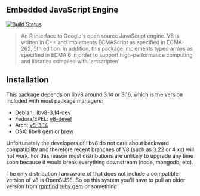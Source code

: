 Embedded JavaScript Engine
--------------------------

[![Build Status](https://travis-ci.org/jeroenooms/V8.svg?branch=master)](https://travis-ci.org/jeroenooms/V8)

> An R interface to Google's open source JavaScript engine.
  V8 is written in C++ and implements ECMAScript as specified in ECMA-262, 5th edition.
  In addition, this package implements typed arrays as specified in ECMA 6 in order to
  support high-performance computing and libraries compiled with 'emscripten'

Installation
------------

This package depends on libv8 around 3.14 or 3.16, which is the version included with most package managers:

 - Debian: [libv8-3.14-dev](https://packages.debian.org/sid/libv8-3.14-dev)
 - Fedora/EPEL: [v8-devel](https://apps.fedoraproject.org/packages/v8-devel)
 - Arch: [v8-3.14](https://aur.archlinux.org/packages/v8-3.14/)
 - OSX: libv8 [gem](https://rubygems.org/gems/libv8/versions/) or [brew](https://github.com/Homebrew/homebrew-versions/blob/master/v8-315.rb)

Unfortunately the developers of libv8 do not care about backward compatibility and therefore recent branches of V8 (such as 3.22 or 4.xx) will not work. For this reason most distributions are unlikely to upgrade any time soon because it would break everything downstream (node, mongodb, etc).

The only distribution I am aware of that does not include a compatible version of v8 is OpenSUSE. So on this system you'll have to pull an older version from [rpmfind](http://www.rpmfind.net/linux/rpm2html/search.php?query=v8&system=opensuse) [ruby gem](https://rubygems.org/gems/libv8/versions/3.16.14.7) or something.
